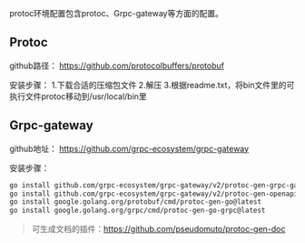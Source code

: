 protoc环境配置包含protoc、Grpc-gateway等方面的配置。

## Protoc

github路径：
https://github.com/protocolbuffers/protobuf

安装步骤：
1.下载合适的压缩包文件
2.解压
3.根据readme.txt，将bin文件里的可执行文件protoc移动到/usr/local/bin里


## Grpc-gateway

github地址：
https://github.com/grpc-ecosystem/grpc-gateway

安装步骤：
```bash
go install github.com/grpc-ecosystem/grpc-gateway/v2/protoc-gen-grpc-gateway@latest
go install github.com/grpc-ecosystem/grpc-gateway/v2/protoc-gen-openapiv2@latest 
go install google.golang.org/protobuf/cmd/protoc-gen-go@latest 
go install google.golang.org/grpc/cmd/protoc-gen-go-grpc@latest
```

> 可生成文档的插件：https://github.com/pseudomuto/protoc-gen-doc
